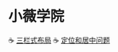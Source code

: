 # 小薇学院
<span>:coffee:</span>
<a href="https://francis-dream.github.io/xiaowei/index.html">三栏式布局</a>
<span>:coffee:</span>
<a href="https://francis-dream.github.io/xiaowei/position.html">定位和居中问题</a>
